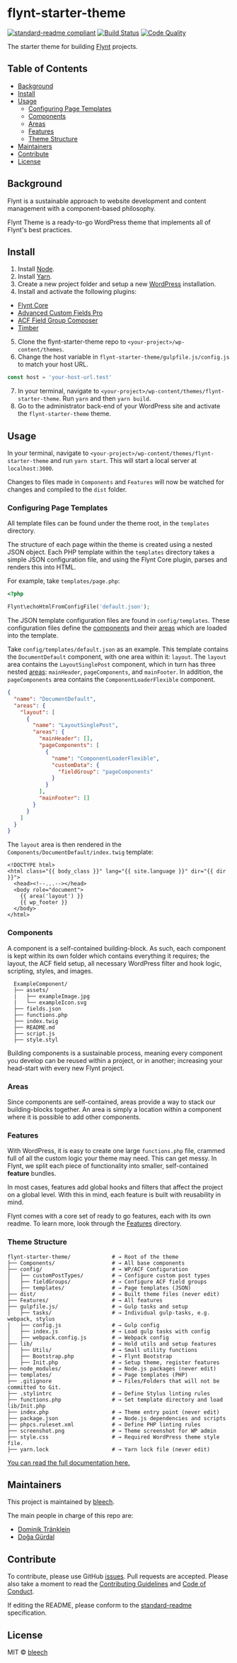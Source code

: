 # flynt-starter-theme

[![standard-readme compliant](https://img.shields.io/badge/readme%20style-standard-brightgreen.svg?style=flat-square)](https://github.com/RichardLitt/standard-readme)
[![Build Status](https://travis-ci.org/flyntwp/flynt-starter-theme.svg?branch=master)](https://travis-ci.org/flyntwp/flynt-starter-theme)
[![Code Quality](https://img.shields.io/scrutinizer/g/flyntwp/flynt-starter-theme.svg)](https://scrutinizer-ci.com/g/flyntwp/flynt-starter-theme/?branch=master)

The starter theme for building [Flynt](https://flyntwp.com/) projects.

## Table of Contents

- [Background](#background)
- [Install](#install)
- [Usage](#usage)
  - [Configuring Page Templates](#configuring-page-templates)
  - [Components](#components)
  - [Areas](#areas)
  - [Features](#features)
  - [Theme Structure](#theme-structure)
- [Maintainers](#maintainers)
- [Contribute](#contribute)
- [License](#license)

## Background

Flynt is a sustainable approach to website development and content management with a component-based philosophy.

Flynt Theme is a ready-to-go WordPress theme that implements all of Flynt's best practices.

## Install

1. Install [Node](https://nodejs.org/en/).
2. Install [Yarn](https://yarnpkg.com/lang/en/docs/install/).
3. Create a new project folder and setup a new [WordPress](https://wordpress.org/download/) installation.
4. Install and activate the following plugins:
  - [Flynt Core](https://github.com/flyntwp/flynt-core)
  - [Advanced Custom Fields Pro](https://www.advancedcustomfields.com/pro/)
  - [ACF Field Group Composer](https://github.com/flyntwp/acf-field-group-composer)
  - [Timber](https://wordpress.org/plugins/timber-library/)
5. Clone the flynt-starter-theme repo to `<your-project>/wp-content/themes`.
6. Change the host variable in `flynt-starter-theme/gulpfile.js/config.js` to match your host URL.
```js
const host = 'your-host-url.test'
```
7. In your terminal, navigate to `<your-project>/wp-content/themes/flynt-starter-theme`. Run `yarn` and then `yarn build`.
8. Go to the administrator back-end of your WordPress site and activate the `flynt-starter-theme` theme.

## Usage

In your terminal, navigate to `<your-project>/wp-content/themes/flynt-starter-theme` and run `yarn start`. This will start a local server at  `localhost:3000`.

Changes to files made in `Components` and `Features` will now be watched for changes and compiled to the `dist` folder.

### Configuring Page Templates
All template files can be found under the theme root, in the `templates` directory.

The structure of each page within the theme is created using a nested JSON object. Each PHP template within the `templates` directory takes a simple JSON configuration file, and using the Flynt Core plugin, parses and renders this into HTML.

For example, take `templates/page.php`:

```php
<?php

Flynt\echoHtmlFromConfigFile('default.json');
```

The JSON template configuration files are found in `config/templates`. These configuration files define the [components](#components) and their [areas](#areas) which are loaded into the template.

Take `config/templates/default.json` as an example. This template contains the `DocumentDefault` component, with one area within it: `layout`. The `layout` area contains the `LayoutSinglePost` component, which in turn has three nested [areas](#areas): `mainHeader`, `pageComponents`, and `mainFooter`. In addition, the `pageComponents` area contains the `ComponentLoaderFlexible` component.

```json
{
  "name": "DocumentDefault",
  "areas": {
    "layout": [
      {
        "name": "LayoutSinglePost",
        "areas": {
          "mainHeader": [],
          "pageComponents": [
            {
              "name": "ComponentLoaderFlexible",
              "customData": {
                "fieldGroup": "pageComponents"
              }
            }
          ],
          "mainFooter": []
        }
      }
    ]
  }
}
```

The `layout` area is then rendered in the `Components/DocumentDefault/index.twig` template:

```twig
<!DOCTYPE html>
<html class="{{ body_class }}" lang="{{ site.language }}" dir="{{ dir }}">
  <head><!--...--></head>
  <body role="document">
    {{ area('layout') }}
    {{ wp_footer }}
  </body>
</html>
```

### Components
A component is a self-contained building-block. As such, each component is kept within its own folder which contains everything it requires; the layout, the ACF field setup, all necessary WordPress filter and hook logic, scripting, styles, and images.

```
  ExampleComponent/
  ├── assets/
  |   ├── exampleImage.jpg
  |   └── exampleIcon.svg
  ├── fields.json
  ├── functions.php
  ├── index.twig
  ├── README.md
  ├── script.js
  ├── style.styl
```

Building components is a sustainable process, meaning every component you develop can be reused within a project, or in another; increasing your head-start with every new Flynt project.

### Areas
Since components are self-contained, areas provide a way to stack our building-blocks together. An area is simply a location within a component where it is possible to add other components.

### Features
With WordPress, it is easy to create one large `functions.php` file, crammed full of all the custom logic your theme may need. This can get messy. In Flynt, we split each piece of functionality into smaller, self-contained **feature** bundles.

In most cases, features add global hooks and filters that affect the project on a global level. With this in mind, each feature is built with reusability in mind.

Flynt comes with a core set of ready to go features, each with its own readme. To learn more, look through the [Features](https://github.com/flyntwp/flynt-starter-theme/tree/master/Features) directory.

### Theme Structure

```
flynt-starter-theme/             # → Root of the theme
├── Components/                  # → All base components
├── config/                      # → WP/ACF Configuration
│   ├── customPostTypes/         # → Configure custom post types
│   ├── fieldGroups/             # → Configure ACF field groups
│   ├── templates/               # → Page templates (JSON)
├── dist/                        # → Built theme files (never edit)
├── Features/                    # → All features
├── gulpfile.js/                 # → Gulp tasks and setup
│   ├── tasks/                   # → Individual gulp-tasks, e.g. webpack, stylus
│   ├── config.js                # → Gulp config
│   ├── index.js                 # → Load gulp tasks with config
│   ├── webpack.config.js        # → Webpack config
├── lib/                         # → Hold utils and setup features
│   ├── Utils/                   # → Small utility functions
│   ├── Bootstrap.php            # → Flynt Bootstrap
│   ├── Init.php                 # → Setup theme, register features
├── node_modules/                # → Node.js packages (never edit)
├── templates/                   # → Page templates (PHP)
├── .gitignore                   # → Files/Folders that will not be committed to Git.
├── .stylintrc                   # → Define Stylus linting rules
├── functions.php                # → Set template directory and load lib/Init.php
├── index.php                    # → Theme entry point (never edit)
├── package.json                 # → Node.js dependencies and scripts
├── phpcs.ruleset.xml            # → Define PHP linting rules
├── screenshot.png               # → Theme screenshot for WP admin
├── style.css                    # → Required WordPress theme style file.
├── yarn.lock                    # → Yarn lock file (never edit)
```

[You can read the full documentation here.](https://docs.flyntwp.com)

## Maintainers

This project is maintained by [bleech](https://github.com/bleech).

The main people in charge of this repo are:

- [Dominik Tränklein](https://github.com/domtra)
- [Doğa Gürdal](https://github.com/Qakulukiam)

## Contribute

To contribute, please use GitHub [issues](https://github.com/flyntwp/flynt-starter-theme/issues). Pull requests are accepted. Please also take a moment to read the [Contributing Guidelines](https://github.com/flyntwp/guidelines/blob/master/CONTRIBUTING.md) and [Code of Conduct](https://github.com/flyntwp/guidelines/blob/master/CODE_OF_CONDUCT.md).

If editing the README, please conform to the [standard-readme](https://github.com/RichardLitt/standard-readme) specification.

## License

MIT © [bleech](https://www.bleech.de)
